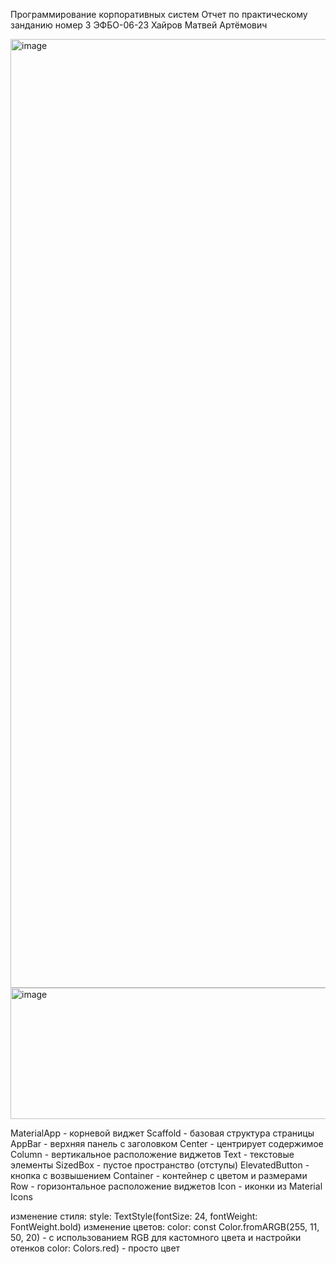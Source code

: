 Программирование корпоративных систем 
Отчет по практическому занданию номер 3
ЭФБО-06-23 Хайров Матвей Артёмович

<img width="719" height="1518" alt="image" src="https://github.com/user-attachments/assets/54e697d1-a4f4-4a89-8dd9-d40917994a55" />

<img width="974" height="210" alt="image" src="https://github.com/user-attachments/assets/51842514-9335-419d-95cf-b226662c7f7f" />

MaterialApp - корневой виджет 
Scaffold - базовая структура страницы
AppBar - верхняя панель с заголовком
Center - центрирует содержимое
Column - вертикальное расположение виджетов
Text - текстовые элементы
SizedBox - пустое пространство (отступы)
ElevatedButton - кнопка с возвышением
Container - контейнер с цветом и размерами
Row - горизонтальное расположение виджетов
Icon - иконки из Material Icons

изменение стиля: style: TextStyle(fontSize: 24, fontWeight: FontWeight.bold)
изменение цветов: color: const Color.fromARGB(255, 11, 50, 20) - с использованием RGB для кастомного цвета и настройки отенков 
color: Colors.red) - просто цвет
